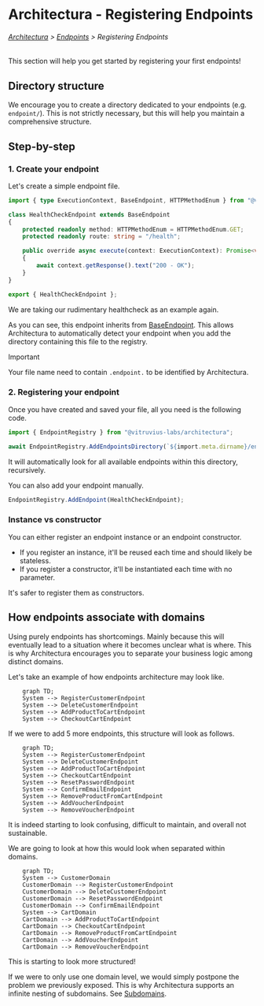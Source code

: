 # Architectura - Registering Endpoints

###### [Architectura](../../README.md) > [Endpoints](./readme.md) > Registering Endpoints

This section will help you get started by registering your first endpoints!

## Directory structure

We encourage you to create a directory dedicated to your endpoints (e.g. `endpoint/`).
This is not strictly necessary, but this will help you maintain a comprehensive structure.

## Step-by-step

### 1. Create your endpoint

Let's create a simple endpoint file.

```ts
import { type ExecutionContext, BaseEndpoint, HTTPMethodEnum } from "@vitruvius-labs/architectura";

class HealthCheckEndpoint extends BaseEndpoint
{
	protected readonly method: HTTPMethodEnum = HTTPMethodEnum.GET;
	protected readonly route: string = "/health";

	public override async execute(context: ExecutionContext): Promise<void>
	{
		await context.getResponse().text("200 - OK");
	}
}

export { HealthCheckEndpoint };
```

We are taking our rudimentary healthcheck as an example again.

As you can see, this endpoint inherits from [BaseEndpoint](../../src/core/endpoint/base.endpoint.mts).
This allows Architectura to automatically detect your endpoint when you add the directory containing this file to the registry.

> [!IMPORTANT]
> Your file name need to contain `.endpoint.` to be identified by Architectura.

### 2. Registering your endpoint

Once you have created and saved your file, all you need is the following code.
```ts
import { EndpointRegistry } from "@vitruvius-labs/architectura";

await EndpointRegistry.AddEndpointsDirectory(`${import.meta.dirname}/endpoint`); // Adapt the path to your own needs!
```

It will automatically look for all available endpoints within this directory, recursively.

You can also add your endpoint manually.
```ts
EndpointRegistry.AddEndpoint(HealthCheckEndpoint);
```

### Instance vs constructor

You can either register an endpoint instance or an endpoint constructor.
- If you register an instance, it'll be reused each time and should likely be stateless.
- If you register a constructor, it'll be instantiated each time with no parameter.

It's safer to register them as constructors.

## How endpoints associate with domains

Using purely endpoints has shortcomings.
Mainly because this will eventually lead to a situation where it becomes unclear what is where.
This is why Architectura encourages you to separate your business logic among distinct domains.

Let's take an example of how endpoints architecture may look like.

```mermaid
	graph TD;
	System --> RegisterCustomerEndpoint
	System --> DeleteCustomerEndpoint
	System --> AddProductToCartEndpoint
	System --> CheckoutCartEndpoint
```

If we were to add 5 more endpoints, this structure will look as follows.

```mermaid
	graph TD;
	System --> RegisterCustomerEndpoint
	System --> DeleteCustomerEndpoint
	System --> AddProductToCartEndpoint
	System --> CheckoutCartEndpoint
	System --> ResetPasswordEndpoint
	System --> ConfirmEmailEndpoint
	System --> RemoveProductFromCartEndpoint
	System --> AddVoucherEndpoint
	System --> RemoveVoucherEndpoint
```

It is indeed starting to look confusing, difficult to maintain, and overall not sustainable.

We are going to look at how this would look when separated within domains.

```mermaid
	graph TD;
	System --> CustomerDomain
	CustomerDomain --> RegisterCustomerEndpoint
	CustomerDomain --> DeleteCustomerEndpoint
	CustomerDomain --> ResetPasswordEndpoint
	CustomerDomain --> ConfirmEmailEndpoint
	System --> CartDomain
	CartDomain --> AddProductToCartEndpoint
	CartDomain --> CheckoutCartEndpoint
	CartDomain --> RemoveProductFromCartEndpoint
	CartDomain --> AddVoucherEndpoint
	CartDomain --> RemoveVoucherEndpoint
```

This is starting to look more structured!

If we were to only use one domain level, we would simply postpone the problem we previously exposed.
This is why Architectura supports an infinite nesting of subdomains. See [Subdomains](../domains/readme.md#subdomains).

